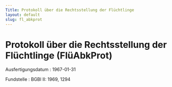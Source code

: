 ```yaml
---
Title: Protokoll über die Rechtsstellung der Flüchtlinge
layout: default
slug: fl_abkprot
---
```


# Protokoll über die Rechtsstellung der Flüchtlinge (FlüAbkProt)

Ausfertigungsdatum
:   1967-01-31

Fundstelle
:   BGBl II: 1969, 1294


